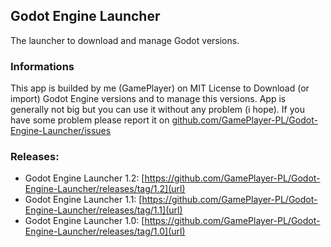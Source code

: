 ## Godot Engine Launcher

The launcher to download and manage Godot versions.

### Informations

This app is builded by me (GamePlayer) on MIT License to Download (or import) Godot Engine versions and to manage this versions. App is generally not big but you can use it without any problem (i hope). If you have some problem please report it on [github.com/GamePlayer-PL/Godot-Engine-Launcher/issues](url)

### Releases:
 - Godot Engine Launcher 1.2: [https://github.com/GamePlayer-PL/Godot-Engine-Launcher/releases/tag/1.2](url)
 - Godot Engine Launcher 1.1: [https://github.com/GamePlayer-PL/Godot-Engine-Launcher/releases/tag/1.1](url)
 - Godot Engine Launcher 1.0: [https://github.com/GamePlayer-PL/Godot-Engine-Launcher/releases/tag/1.0](url)

